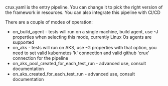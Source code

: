 crux.yaml is the entry pipeline. You can change it to pick the right version of the framework in resources.
You can also integrate this pipeline with CI/CD

There are a couple of modes of operation:

- on_build_agent - tests will run on a single machine, build agent, use -J properties when selecting this mode, currently Linux Os agents are supported
- on_aks - tests will run on AKS, use -G properties with that option, you need to set valid kubernetes 'k' connection and valid github 'crux' connection for the pipeline
- on_aks_pool_created_for_each_test_run - advanced use, consult documentation
- on_aks_created_for_each_test_run - advanced use, consult documentation